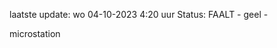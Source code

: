 laatste update: 
wo 04-10-2023  4:20   uur 
Status: FAALT - geel - 
<div class="service R">microstation</div>